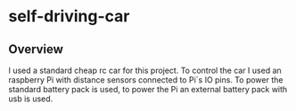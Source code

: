 # self-driving-car

## Overview
I used a standard cheap rc car for this project. To control the car I used an raspberry Pi with distance sensors connected to Pi´s IO pins. To power the standard battery pack is used, to power the Pi an external battery pack with usb is used.




